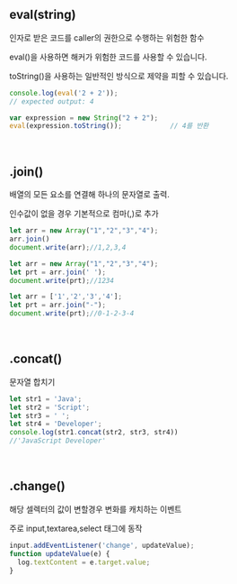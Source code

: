 ## eval(string)

인자로 받은 코드를 caller의 권한으로 수행하는 위험한 함수

eval()을 사용하면 해커가 위험한 코드를 사용할 수 있습니다.

toString()을 사용하는 일반적인 방식으로 제약을 피할 수 있습니다.

```js
console.log(eval('2 + 2'));
// expected output: 4
```

```js
var expression = new String("2 + 2");
eval(expression.toString());            // 4를 반환
```

<br>

## .join()

배열의 모든 요소를 연결해 하나의 문자열로 출력.

인수값이 없을 경우 기본적으로 컴마(,)로 추가

```js
let arr = new Array("1","2","3","4");
arr.join()
document.write(arr);//1,2,3,4
```

```js
let arr = new Array("1","2","3","4");
let prt = arr.join(' ');
document.write(prt);//1234
```

```js
let arr = ['1','2','3','4'];
let prt = arr.join("-");
document.write(prt);//0-1-2-3-4
```

<br>

## .concat()

문자열 합치기

```js
let str1 = 'Java';
let str2 = 'Script';
let str3 = ' ';
let str4 = 'Developer';
console.log(str1.concat(str2, str3, str4))
//'JavaScript Developer'
```

<br>

## .change()

해당 셀렉터의 값이 변할경우 변화를 캐치하는 이벤트

주로 input,textarea,select 태그에 동작

```js
input.addEventListener('change', updateValue);
function updateValue(e) {
  log.textContent = e.target.value;
}
```